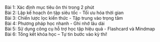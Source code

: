 Bài 1: Xác định mục tiêu ôn thi trong 2 phút  
Bài 2: Lập kế hoạch ôn tập siêu tốc - Tối ưu hóa thời gian  
Bài 3: Chiến lược lọc kiến thức - Tập trung vào trọng tâm  
Bài 4: Phương pháp học nhanh - Ghi nhớ lâu dài  
Bài 5: Sử dụng công cụ hỗ trợ học tập hiệu quả - Flashcard và Mindmap  
Bài 6: Tổng kết khóa học – Tự tin bước vào kỳ thi!